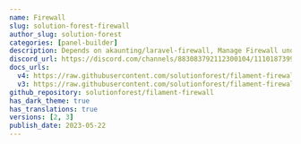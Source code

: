 ```yaml
---
name: Firewall
slug: solution-forest-firewall
author_slug: solution-forest
categories: [panel-builder]
description: Depends on akaunting/laravel-firewall, Manage Firewall under Filament Admin Panel.
discord_url: https://discord.com/channels/883083792112300104/1110187399348236338
docs_urls:
  v4: https://raw.githubusercontent.com/solutionforest/filament-firewall/3.x/README.md
  v3: https://raw.githubusercontent.com/solutionforest/filament-firewall/2.x/README.md
github_repository: solutionforest/filament-firewall
has_dark_theme: true
has_translations: true
versions: [2, 3]
publish_date: 2023-05-22
---
```

